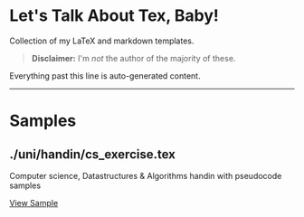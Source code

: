 # Let's Talk About Tex, Baby!

Collection of my LaTeX and markdown templates.

> **Disclaimer:** I'm *not* the author of the majority of these.

Everything past this line is auto-generated content.

---


# Samples

## ./uni/handin/cs_exercise.tex

Computer science, Datastructures & Algorithms handin with pseudocode samples

[View Sample](./samples/uni-handin-cs_exercise.pdf)
